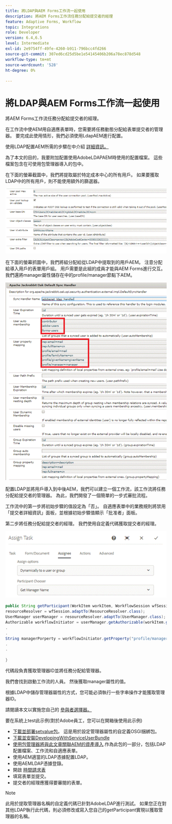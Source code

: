 ```yaml
---
title: 將LDAP與AEM Forms工作流一起使用
description: 將AEM Forms工作流任務分配給提交者的經理
feature: Adaptive Forms, Workflow
topic: Integrations
role: Developer
version: 6.4,6.5
level: Intermediate
exl-id: 2e9754ff-49fe-4260-b911-796bcc4fd266
source-git-commit: 307ed6cd25d5be1e54145406b206a78ec878d548
workflow-type: tm+mt
source-wordcount: '528'
ht-degree: 0%

---
```


# 將LDAP與AEM Forms工作流一起使用

將AEM Forms工作流任務分配給提交者的經理。

在工作流中使AEM用自適應表單時，您需要將任務動態分配給表單提交者的管理器。 要完成此使用情形，我們必須使用LdapAEM進行配置。

使用LDAP配置AEM所需的步驟在中介紹 [詳細資訊。](https://helpx.adobe.com/experience-manager/6-5/sites/administering/using/ldap-config.html)

為了本文的目的，我要附加配置使用AdobeLDAPAEM時使用的配置檔案。 這些檔案包含在可使用包管理器導入的包中。

在下面的螢幕截圖中，我們將提取屬於特定成本中心的所有用戶。 如果要獲取LDAP中的所有用戶，則不能使用額外的篩選器。

![LDAP配置](assets/costcenterldap.gif)

在下面的螢幕抓圖中，我們將組分配給從LDAP中提取到的用戶AEM。 注意分配給導入用戶的表單用戶組。 用戶需要是此組的成員才能與AEM Forms進行交互。 我們還將manager屬性儲存在中的profile/manager節點下AEM。

![辛錢德勒](assets/synchandler.gif)

配置LDAP並將用戶導入到中後AEM，我們可以建立一個工作流，該工作流將任務分配給提交者的管理器。 為此，我們開發了一個簡單的一步式審批流程。

工作流中的第一步將初始步驟的值設定為「否」。 自適應表單中的業務規則將禁用「提交者詳細資訊」面板，並根據初始步驟值顯示「批准者」面板。

第二步將任務分配給提交者的經理。 我們使用自定義代碼獲取提交者的經理。

![分派工作](assets/assigntask.gif)

```java
public String getParticipant(WorkItem workItem, WorkflowSession wfSession, MetaDataMap arg2) throws WorkflowException{
resourceResolver = wfSession.adaptTo(ResourceResolver.class);
UserManager userManager = resourceResolver.adaptTo(UserManager.class);
Authorizable workflowInitiator = userManager.getAuthorizable(workItem.getWorkflow().getInitiator());
.
.
String managerPorperty = workflowInitiator.getProperty("profile/manager")[0].getString();
.
.

}
```

代碼段負責獲取管理器ID並將任務分配給管理器。

我們會找到啟動工作流的人員。 然後獲取manager屬性的值。

根據LDAP中儲存管理器屬性的方式，您可能必須執行一些字串操作才能獲取管理器ID。

請閱讀本文以實施您自己的 [  參與者選擇器。](https://helpx.adobe.com/experience-manager/using/dynamic-steps.html)

要在系統上test此示例(對於Adobe員工，您可以在開箱後使用此示例)

* [下載並部署setvalue包](/help/forms/assets/common-osgi-bundles/SetValueApp.core-1.0-SNAPSHOT.jar)。 這是用於設定管理器屬性的自定義OSGI捆綁包。
* [下載並安裝DevelopingWithServiceUserBundle](/help/forms/assets/common-osgi-bundles/DevelopingWithServiceUser.jar)
* [使用包管理器將與此文章關聯AEM的資產導入](assets/aem-forms-ldap.zip).作為此包的一部分，包括LDAP配置檔案、工作流和自適應表單。
* 使用AEM適當的LDAP憑據配置LDAP。
* 使用AEMLDAP憑據登錄。
* 開啟 [時間請求表](http://localhost:4502/content/dam/formsanddocuments/helpx/timeoffrequestform/jcr:content?wcmmode=disabled)
* 填寫表單並提交。
* 提交者的經理應獲得要審閱的表單。

>[!NOTE]
>
>此用於提取管理器名稱的自定義代碼已針對AdobeLDAP進行測試。 如果您正在對其他LDAP執行此代碼，則必須修改或寫入您自己的getParticipant實現以獲取管理器的名稱。
